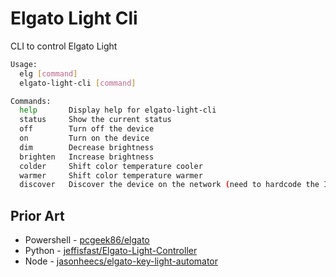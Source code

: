 # Elgato Light Cli

CLI to control Elgato Light

```bash
Usage:
  elg [command]
  elgato-light-cli [command]

Commands:
  help       Display help for elgato-light-cli
  status     Show the current status
  off        Turn off the device
  on         Turn on the device
  dim        Decrease brightness
  brighten   Increase brightness
  colder     Shift color temperature cooler
  warmer     Shift color temperature warmer
  discover   Discover the device on the network (need to hardcode the IP address)
```


## Prior Art

* Powershell - [pcgeek86/elgato](https://github.com/pcgeek86/elgato)
* Python - [jeffisfast/Elgato-Light-Controller](https://github.com/jeffisfast/Elgato-Light-Controller)
* Node - [jasonheecs/elgato-key-light-automator](https://github.com/jasonheecs/elgato-key-light-automator)
